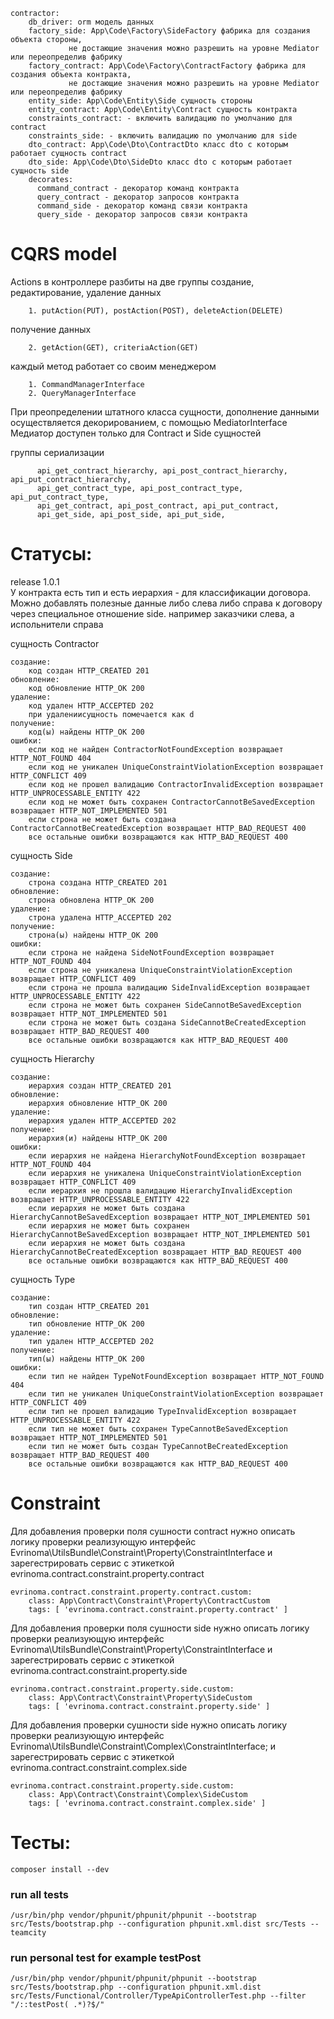     contractor:
        db_driver: orm модель данных
        factory_side: App\Code\Factory\SideFactory фабрика для создания объекта стороны, 
                 не достающие значения можно разрешить на уровне Mediator или переопределив фабрику 
        factory_contract: App\Code\Factory\ContractFactory фабрика для создания объекта контракта, 
                 не достающие значения можно разрешить на уровне Mediator или переопределив фабрику 
        entity_side: App\Code\Entity\Side сущность стороны
        entity_contract: App\Code\Entity\Contract сущность контракта
        constraints_contract: - включить валидацию по умолчанию для contract
        constraints_side: - включить валидацию по умолчанию для side
        dto_contract: App\Code\Dto\ContractDto класс dto с которым работает сущность contract
        dto_side: App\Code\Dto\SideDto класс dto с которым работает сущность side
        decorates:
          command_contract - декоратор команд контракта
          query_contract - декоратор запросов контракта
          command_side - декоратор команд связи контракта
          query_side - декоратор запросов связи контракта

# CQRS model

Actions в контроллере разбиты на две группы создание, редактирование, удаление данных

        1. putAction(PUT), postAction(POST), deleteAction(DELETE)

получение данных

        2. getAction(GET), criteriaAction(GET)

каждый метод работает со своим менеджером

        1. CommandManagerInterface
        2. QueryManagerInterface

При преопределении штатного класса сущности, дополнение данными осуществляется декорированием, с помощью MediatorInterface Медиатор доступен только для Contract и Side сущностей

группы сериализации

          api_get_contract_hierarchy, api_post_contract_hierarchy, api_put_contract_hierarchy,
          api_get_contract_type, api_post_contract_type, api_put_contract_type,
          api_get_contract, api_post_contract, api_put_contract,
          api_get_side, api_post_side, api_put_side,

# Статусы:

release 1.0.1<br>
У контракта есть тип и есть иерархия - для классификации договора. Можно добавлять полезные данные либо слева либо справа к договору через специальное отношение side. например заказчики слева, а испольнители справа

сущность Contractor

    создание:
        код создан HTTP_CREATED 201
    обновление:
        код обновление HTTP_OK 200
    удаление:
        код удален HTTP_ACCEPTED 202
        при удалениисущность помечается как d
    получение:
        код(ы) найдены HTTP_OK 200
    ошибки:
        если код не найден ContractorNotFoundException возвращает HTTP_NOT_FOUND 404
        если код не уникален UniqueConstraintViolationException возвращает HTTP_CONFLICT 409
        если код не прошел валидацию ContractorInvalidException возвращает HTTP_UNPROCESSABLE_ENTITY 422
        если код не может быть сохранен ContractorCannotBeSavedException возвращает HTTP_NOT_IMPLEMENTED 501
        если строна не может быть создана ContractorCannotBeCreatedException возвращает HTTP_BAD_REQUEST 400
        все остальные ошибки возвращаются как HTTP_BAD_REQUEST 400

сущность Side

    создание:
        строна создана HTTP_CREATED 201
    обновление:
        строна обновлена HTTP_OK 200
    удаление:
        строна удалена HTTP_ACCEPTED 202 
    получение:
        строна(ы) найдены HTTP_OK 200
    ошибки:
        если строна не найдена SideNotFoundException возвращает HTTP_NOT_FOUND 404
        если строна не уникалена UniqueConstraintViolationException возвращает HTTP_CONFLICT 409
        если строна не прошла валидацию SideInvalidException возвращает HTTP_UNPROCESSABLE_ENTITY 422
        если строна не может быть сохранен SideCannotBeSavedException возвращает HTTP_NOT_IMPLEMENTED 501
        если строна не может быть создана SideCannotBeCreatedException возвращает HTTP_BAD_REQUEST 400
        все остальные ошибки возвращаются как HTTP_BAD_REQUEST 400

сущность Hierarchy

    создание:
        иерархия создан HTTP_CREATED 201
    обновление:
        иерархия обновление HTTP_OK 200
    удаление:
        иерархия удален HTTP_ACCEPTED 202
    получение:
        иерархия(и) найдены HTTP_OK 200
    ошибки:
        если иерархия не найдена HierarchyNotFoundException возвращает HTTP_NOT_FOUND 404
        если иерархия не уникалена UniqueConstraintViolationException возвращает HTTP_CONFLICT 409
        если иерархия не прошла валидацию HierarchyInvalidException возвращает HTTP_UNPROCESSABLE_ENTITY 422
        если иерархия не может быть создана HierarchyCannotBeSavedException возвращает HTTP_NOT_IMPLEMENTED 501
        если иерархия не может быть сохранен HierarchyCannotBeSavedException возвращает HTTP_NOT_IMPLEMENTED 501
        если иерархия не может быть создана HierarchyCannotBeCreatedException возвращает HTTP_BAD_REQUEST 400
        все остальные ошибки возвращаются как HTTP_BAD_REQUEST 400

сущность Type

    создание:
        тип создан HTTP_CREATED 201
    обновление:
        тип обновление HTTP_OK 200
    удаление:
        тип удален HTTP_ACCEPTED 202
    получение:
        тип(ы) найдены HTTP_OK 200
    ошибки:
        если тип не найден TypeNotFoundException возвращает HTTP_NOT_FOUND 404
        если тип не уникален UniqueConstraintViolationException возвращает HTTP_CONFLICT 409
        если тип не прошел валидацию TypeInvalidException возвращает HTTP_UNPROCESSABLE_ENTITY 422
        если тип не может быть сохранен TypeCannotBeSavedException возвращает HTTP_NOT_IMPLEMENTED 501
        если тип не может быть создан TypeCannotBeCreatedException возвращает HTTP_BAD_REQUEST 400
        все остальные ошибки возвращаются как HTTP_BAD_REQUEST 400

# Constraint

Для добавления проверки поля сушности contract нужно описать логику проверки реализующую интерфейс Evrinoma\UtilsBundle\Constraint\Property\ConstraintInterface и зарегестрировать сервис с этикеткой evrinoma.contract.constraint.property.contract

    evrinoma.contract.constraint.property.contract.custom:
        class: App\Contract\Constraint\Property\ContractCustom
        tags: [ 'evrinoma.contract.constraint.property.contract' ]

Для добавления проверки поля сушности side нужно описать логику проверки реализующую интерфейс Evrinoma\UtilsBundle\Constraint\Property\ConstraintInterface и зарегестрировать сервис с этикеткой evrinoma.contract.constraint.property.side

    evrinoma.contract.constraint.property.side.custom:
        class: App\Contract\Constraint\Property\SideCustom
        tags: [ 'evrinoma.contract.constraint.property.side' ]

Для добавления проверки сушности side нужно описать логику проверки реализующую интерфейс Evrinoma\UtilsBundle\Constraint\Complex\ConstraintInterface; и зарегестрировать сервис с этикеткой evrinoma.contract.constraint.complex.side

    evrinoma.contract.constraint.property.side.custom:
        class: App\Contract\Constraint\Complex\SideCustom
        tags: [ 'evrinoma.contract.constraint.complex.side' ]

# Тесты:

    composer install --dev

### run all tests

    /usr/bin/php vendor/phpunit/phpunit/phpunit --bootstrap src/Tests/bootstrap.php --configuration phpunit.xml.dist src/Tests --teamcity

### run personal test for example testPost

    /usr/bin/php vendor/phpunit/phpunit/phpunit --bootstrap src/Tests/bootstrap.php --configuration phpunit.xml.dist src/Tests/Functional/Controller/TypeApiControllerTest.php --filter "/::testPost( .*)?$/" 

